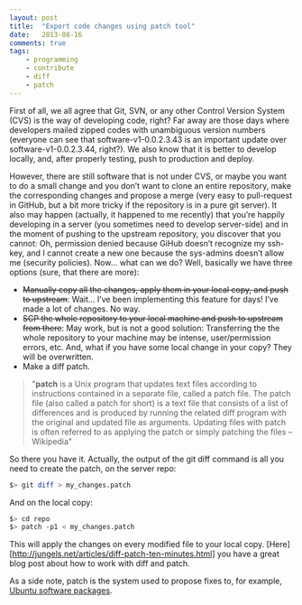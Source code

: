 ```yaml
---
layout: post
title:  "Export code changes using patch tool"
date:   2013-08-16
comments: true
tags:
    - programming
    - contribute
    - diff
    - patch
---
```

First of all, we all agree that Git, SVN, or any other Control Version System (CVS)
is the way of developing code, right? Far away are those days where developers mailed
zipped codes with unambiguous version numbers (everyone can see that software-v1-0.0.2.3.43
is an important update over software-v1-0.0.2.3.44, right?). We also know that it is
better to develop locally, and, after properly testing, push to production and deploy.

<!--more-->

However, there are still software that is not under CVS, or maybe you want to do a small
change and you don’t want to clone an entire repository, make the corresponding changes
and propose a merge (very easy to pull-request in GitHub, but a bit more tricky if the
repository is in a pure git server). It also may happen (actually, it happened
to me recently) that you’re happily developing in a server (you sometimes need to develop
server-side) and in the moment of pushing to the upstream repository, you discover that
you cannot: Oh, permission denied because GiHub doesn’t recognize my ssh-key, and I cannot
create a new one because the sys-admins doesn’t allow me (security policies).
Now… what can we do? Well, basically we have three options (sure, that there are more):

* ~~Manually copy all the changes, apply them in your local copy, and push to upstream~~:
Wait… I’ve been implementing this feature for days! I’ve made a lot of changes. No way.
* ~~SCP the whole repository to your local machine and push to upstream from there~~:
May work, but is not a good solution: Transferring the the whole repository to your
machine may be intense, user/permission errors, etc. And, what if you have some
local change in your copy? They will be overwritten.
* Make a diff patch.

> "**patch** is a Unix program that updates text files according to instructions contained
in a separate file, called a patch file. The patch file (also called a patch for short)
is a text file that consists of a list of differences and is produced by running the
related diff program with the original and updated file as arguments. Updating files
with patch is often referred to as applying the patch or simply patching the files – Wikipedia"

So there you have it. Actually, the output of the git diff command is all you need to create the patch, on the server repo:

```bash
$> git diff > my_changes.patch
```

And on the local copy:

```bash
$> cd repo
$> patch -p1 < my_changes.patch
```

This will apply the changes on every modified file to your local copy. [Here][http://jungels.net/articles/diff-patch-ten-minutes.html] you
have a great blog post about how to work with diff and patch.

As a side note, patch is the system used to propose fixes to, for example,
[Ubuntu software packages](http://packaging.ubuntu.com/html/patches-to-packages.html).
